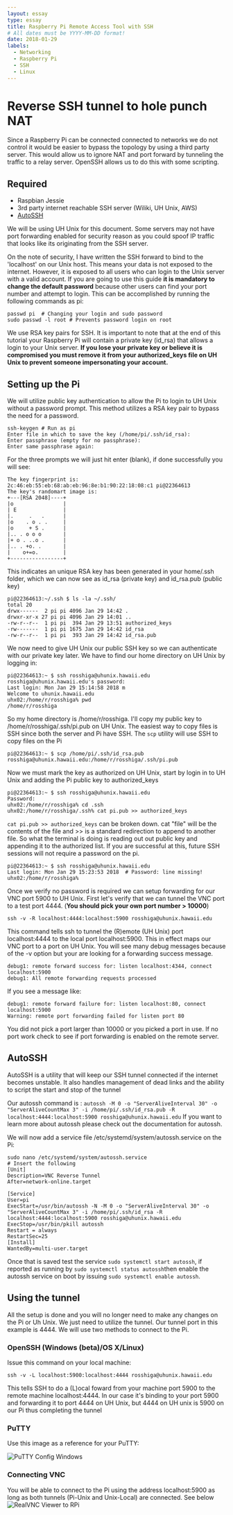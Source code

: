 ```yaml
---
layout: essay
type: essay
title: Raspberry Pi Remote Access Tool with SSH
# All dates must be YYYY-MM-DD format!
date: 2018-01-29
labels:
  - Networking
  - Raspberry Pi
  - SSH
  - Linux
---
```


# Reverse SSH tunnel to hole punch NAT

Since a Raspberry Pi can be connected connected to networks we do not control it would be easier to bypass the topology by using a third party server. This would allow us to ignore NAT and port forward by tunneling the traffic to a relay server. OpenSSH allows us to do this with some scripting.

## Required

 - Raspbian Jessie
 - 3rd party internet reachable SSH server (Wiliki, UH Unix, AWS)
 - [AutoSSH](https://linux.die.net/man/1/autossh)

We will be using UH Unix for this document. Some servers may not have port forwarding enabled for security reason as you could spoof IP traffic that looks like its originating from the SSH server. 

On the note of security, I have written the SSH forward to bind to the 'localhost' on our Unix host. This means your data is not exposed to the internet. However, it is exposed to all users who can login to the Unix server with a valid account. If you are going to use this guide **it is mandatory to change the default password** because other users can find your port number and attempt to login. This can be accomplished by running the following commands as pi:

    passwd pi  # Changing your login and sudo password
    sudo passwd -l root # Prevents password login on root

We use RSA key pairs for SSH. It is important to note that at the end of this tutorial your Raspberry Pi will contain a private key (id_rsa) that allows a login to your Unix server. **If you lose your private key or believe it is compromised you must remove it from your authorized_keys file on UH Unix to prevent someone impersonating your account.** 
## Setting up the Pi
We will utilize public key authentication to allow the Pi to login to UH Unix without a password prompt. This method utilizes a RSA key pair to bypass the need for a password. 

    ssh-keygen # Run as pi
    Enter file in which to save the key (/home/pi/.ssh/id_rsa):
    Enter passphrase (empty for no passphrase):
    Enter same passphrase again:

For the three prompts we will just hit enter (blank), if done successfully you will see:

    The key fingerprint is:
	2c:46:eb:55:eb:68:ab:eb:96:8e:b1:90:22:18:08:c1 pi@22364613
	The key's randomart image is:
	+---[RSA 2048]----+
	|o                |
	| E               |
	|.     .   .      |
	|o    . o . .     |
	|o     + S .      |
	|.. . o o o       |
	|+ o . ..o .      |
	|.. . +o. .       |
	|    o+=o.        |
	+-----------------+

This indicates an unique RSA key has been generated in your home/.ssh folder, which we can now see as id_rsa (private key) and id_rsa.pub (public key)

	pi@22364613:~/.ssh $ ls -la ~/.ssh/
	total 20
	drwx------  2 pi pi 4096 Jan 29 14:42 .
	drwxr-xr-x 27 pi pi 4096 Jan 29 14:01 ..
	-rw-r--r--  1 pi pi  394 Jan 29 13:51 authorized_keys
	-rw-------  1 pi pi 1675 Jan 29 14:42 id_rsa
	-rw-r--r--  1 pi pi  393 Jan 29 14:42 id_rsa.pub

We now need to give UH Unix our public SSH key so we can authenticate with our private key later. We have to find our home directory on UH Unix by logging in:

    pi@22364613:~ $ ssh rosshiga@uhunix.hawaii.edu
	rosshiga@uhunix.hawaii.edu's password:
	Last login: Mon Jan 29 15:14:58 2018 m
	Welcome to uhunix.hawaii.edu
	uhx02:/home/r/rosshiga% pwd
	/home/r/rosshiga
	
So my home directory is /home/r/rosshiga. I'll copy my public key to /home/r/rosshiga/.ssh/pi.pub on UH Unix. The easiest way to copy files is SSH since both the server and Pi have SSH. The `scp` utility will use SSH to copy files on the Pi

    pi@22364613:~ $ scp /home/pi/.ssh/id_rsa.pub rosshiga@uhunix.hawaii.edu:/home/r/rosshiga/.ssh/pi.pub

Now we must mark the key as authorized on UH Unix, start by login in to UH Unix and adding the Pi public key to authorized_keys

    pi@22364613:~ $ ssh rosshiga@uhunix.hawaii.edu
    Password:
    uhx02:/home/r/rosshiga% cd .ssh
	uhx02:/home/r/rosshiga/.ssh% cat pi.pub >> authorized_keys

`cat pi.pub >> authorized_keys` can be broken down. cat "file" will be the contents of the file and >> is a standard redirection to append to another file. So what the terminal is doing is reading out out public key and appending it to the authorized list. If you are successful at this, future SSH sessions will not require a password on the pi.

    pi@22364613:~ $ ssh rosshiga@uhunix.hawaii.edu
	Last login: Mon Jan 29 15:23:53 2018  # Password: line missing!
	uhx02:/home/r/rosshiga%

Once we verify no password is required we can setup forwarding for our VNC port 5900 to UH Unix. First let's verify that we can tunnel the VNC port to a test port 4444. (**You should pick your own port number > 10000**)

    ssh -v -R localhost:4444:localhost:5900 rosshiga@uhunix.hawaii.edu
   This command tells ssh to tunnel the (R)emote (UH Unix) port localhost:4444 to the local port localhost:5900. This in effect maps our VNC port to a port on UH Unix. You will see many debug messages because of the 	-v option but your are looking for a forwarding success message.
   

    debug1: remote forward success for: listen localhost:4344, connect localhost:5900
	debug1: All remote forwarding requests processed

If you see a message like:

    debug1: remote forward failure for: listen localhost:80, connect localhost:5900
	Warning: remote port forwarding failed for listen port 80
	
You did not pick a port larger than 10000 or you picked a port in use. If no port work check to see if port forwarding is enabled on the remote server.

## AutoSSH
AutoSSH is a utility that will keep our SSH tunnel connected if the internet becomes unstable. It also handles management of dead links and the ability to script the start and stop of the tunnel

Our autossh command is : `autossh -M 0 -o "ServerAliveInterval 30" -o "ServerAliveCountMax 3" -i /home/pi/.ssh/id_rsa.pub -R localhost:4444:localhost:5900 rosshiga@uhunix.hawaii.edu` 
If you want to learn more about autossh please check out the documentation for autossh.

We will now add a service file /etc/systemd/system/autossh.service on the Pi:

    sudo nano /etc/systemd/system/autossh.service
    # Insert the following
    [Unit]
	Description=VNC Reverse Tunnel
	After=network-online.target

	[Service]
	User=pi
	ExecStart=/usr/bin/autossh -N -M 0 -o "ServerAliveInterval 30" -o "ServerAliveCountMax 3" -i /home/pi/.ssh/id_rsa -R localhost:4444:localhost:5900 rosshiga@uhunix.hawaii.edu
	ExecStop=/usr/bin/pkill autossh
	Restart = always
	RestartSec=25
	[Install]
	WantedBy=multi-user.target

	

Once that is saved test the service `sudo systemctl start autossh`, if reported as running by `sudo systemctl status autossh`then enable the autossh service on boot by issuing `sudo systemctl enable autossh`.
## Using the tunnel
All the setup is done and you will no longer need to make any changes on the Pi or Uh Unix. We just need to utilize the tunnel. Our tunnel port in this example is 4444. We will use two methods to connect to the Pi.
### OpenSSH (Windows (beta)/OS X/Linux)
Issue this command on your local machine:

    ssh -v -L localhost:5900:localhost:4444 rosshiga@uhunix.hawaii.edu

This tells SSH to do a (L)ocal foward from your machine port 5900 to the remote machine localhost:4444. In our case it's binding to your port 5900 and forwarding it to port 4444 on UH Unix, but 4444 on UH unix is 5900 on our Pi thus completing the tunnel

### PuTTY
Use this image as a reference for your PuTTY:

![PuTTY Config Windows](../images/putty.png)

### Connecting VNC
You will be able to connect to the Pi using the address localhost:5900 as long as both tunnels (Pi-Unix and Unix-Local) are connected. See below
![RealVNC Viewer to RPi](../images/realvnc.png)

